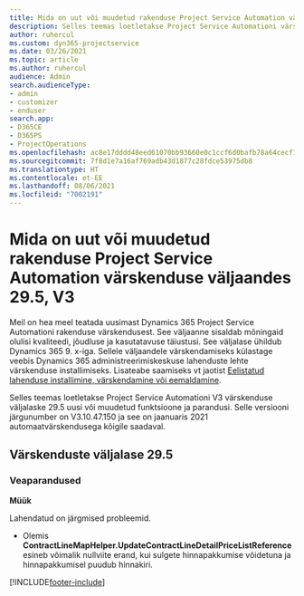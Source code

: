 ```yaml
---
title: Mida on uut või muudetud rakenduse Project Service Automation värskenduse väljaandes 29.5, Hotfix, V3
description: Selles teemas loetletakse Project Service Automationi värskenduse väljalaske 29.5 V3 funktsioonid ja parandused.
author: ruhercul
ms.custom: dyn365-projectservice
ms.date: 03/26/2021
ms.topic: article
ms.author: ruhercul
audience: Admin
search.audienceType:
- admin
- customizer
- enduser
search.app:
- D365CE
- D365PS
- ProjectOperations
ms.openlocfilehash: ac8e17dddd48eed61070bb93660e0c1ccf6d0bafb78a64cecf1b6ab45da7d1a9
ms.sourcegitcommit: 7f8d1e7a16af769adb43d1877c28fdce53975db8
ms.translationtype: HT
ms.contentlocale: et-EE
ms.lasthandoff: 08/06/2021
ms.locfileid: "7002191"
---
```

# <a name="whats-new-or-changed-in-project-service-automation-update-release-295-v3"></a>Mida on uut või muudetud rakenduse Project Service Automation värskenduse väljaandes 29.5, V3

Meil on hea meel teatada uusimast Dynamics 365 Project Service Automationi rakenduse värskendusest. See väljaanne sisaldab mõningaid olulisi kvaliteedi, jõudluse ja kasutatavuse täiustusi. See väljalase ühildub Dynamics 365 9. x-iga. Sellele väljaandele värskendamiseks külastage veebis Dynamics 365 administreerimiskeskuse lahenduste lehte värskenduse installimiseks. Lisateabe saamiseks vt jaotist [Eelistatud lahenduse installimine, värskendamine või eemaldamine](/power-platform/admin/install-remove-preferred-solution.md).

Selles teemas loetletakse Project Service Automationi V3 värskenduse väljalaske 29.5 uusi või muudetud funktsioone ja parandusi. Selle versiooni järgunumber on V3.10.47.150 ja see on jaanuaris 2021 automaatvärskendusega kõigile saadaval.

## <a name="update-release-295"></a>Värskenduste väljalase 29.5

### <a name="bug-fixes"></a>Veaparandused


**Müük**

Lahendatud on järgmised probleemid.

- Olemis **ContractLineMapHelper.UpdateContractLineDetailPriceListReference** esineb võimalik nullviite erand, kui sulgete hinnapakkumise võidetuna ja hinnapakkumisel puudub hinnakiri.


[!INCLUDE[footer-include](../includes/footer-banner.md)]
